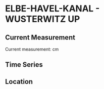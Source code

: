 # ELBE-HAVEL-KANAL - WUSTERWITZ UP

## Current Measurement

Current measurement: <Value topic="rivers/pegel-online/EHK/WUSTERWITZ UP/measurementValue"/> cm

## Time Series

<TimeSeries topic="rivers/pegel-online/EHK/WUSTERWITZ UP/measurementValue" period="week" />

## Location

<WorldMap>
  <Marker lat="52.39283510366197" lon="12.370473537607852" labelTopic="rivers/pegel-online/EHK/WUSTERWITZ UP" />
</WorldMap>
